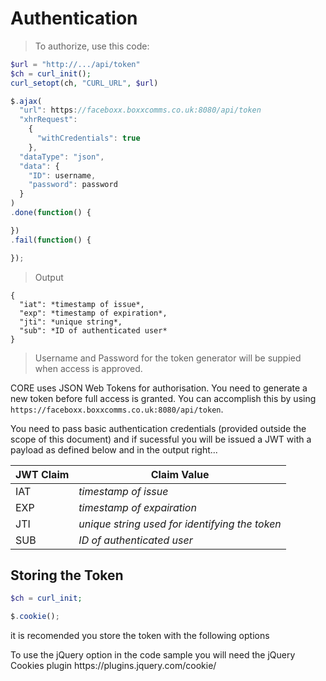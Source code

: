 # Authentication

> To authorize, use this code:

```php
$url = "http://.../api/token"
$ch = curl_init();
curl_setopt(ch, "CURL_URL", $url)
```

```javascript
$.ajax(
  "url": https://faceboxx.boxxcomms.co.uk:8080/api/token
  "xhrRequest":
    {
      "withCredentials": true
    },
  "dataType": "json",
  "data": {
    "ID": username,
    "password": password
  }
)
.done(function() {

})
.fail(function() {

});
```
> Output

```
{
  "iat": *timestamp of issue*,
  "exp": *timestamp of expiration*,
  "jti": *unique string*,
  "sub": *ID of authenticated user*
}
```

> Username and Password for the token generator will be suppied when access is approved.

CORE uses JSON Web Tokens for authorisation.  You need to generate a new token before full access is granted.  You can accomplish this by using `https://faceboxx.boxxcomms.co.uk:8080/api/token`.

You need to pass basic authentication credentials (provided outside the scope of this document) and if sucessful you will be issued a JWT with a payload as defined below and in the output right...

JWT Claim|Claim Value
-|-
IAT|*timestamp of issue*
EXP|*timestamp of expairation*
JTI|*unique string used for identifying the token*
SUB|*ID of authenticated user*

## Storing the Token

```php
$ch = curl_init;
```

```javascript
$.cookie();
```

it is recomended you store the token with the following options

<aside class="notice">
To use the jQuery option in the code sample you will need the jQuery Cookies plugin https://plugins.jquery.com/cookie/
</aside>